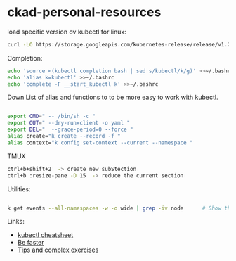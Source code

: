 # ckad-personal-resources
load specific version ov kubectl for linux:

```bash
curl -LO https://storage.googleapis.com/kubernetes-release/release/v1.21.1/bin/linux/amd64/kubectl  && chmod +x kubectl && mv kubectl /usr/bin 
```


Completion:

```bash
echo 'source <(kubectl completion bash | sed s/kubectl/k/g)' >>~/.bashrc
echo 'alias k=kubectl' >>~/.bashrc
echo 'complete -F __start_kubectl k' >>~/.bashrc
```

Down
List of alias and functions to to be more easy to work with kubectl.

```bash

export CMD=" -- /bin/sh -c "
export OUT=" --dry-run=client -o yaml "
export DEL="  --grace-period=0 --force "
alias create="k create --record -f "
alias context="k config set-context --current --namespace "

```
TMUX

```bash
ctrl+b+shift+2  -> create new subStection
ctrl+b :resize-pane -D 15  -> reduce the current section

```


Utilities:
```bash

k get events --all-namespaces -w -o wide | grep -iv node      # Show the modiofications related with all objects except Nodes. 

```


Links:
  * [kubectl cheatsheet](https://kubernetes.io/docs/reference/kubectl/cheatsheet/)
  * [Be faster](https://faun.pub/be-fast-with-kubectl-1-18-ckad-cka-31be00acc443)
  * [Tips and complex exercises](https://codeburst.io/kubernetes-ckad-weekly-challenges-overview-and-tips-7282b36a2681)
